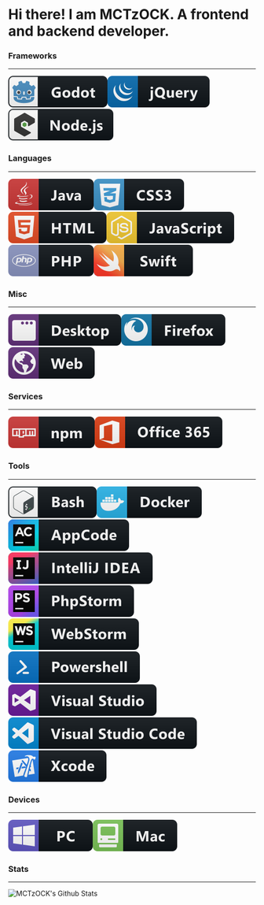 # Hi there! I am MCTzOCK. A frontend and backend developer.

### Frameworks
___


<img src="https://raw.githubusercontent.com/MikeCodesDotNET/ColoredBadges/master/svg/dev/frameworks/godot.svg"><img src="https://raw.githubusercontent.com/MikeCodesDotNET/ColoredBadges/master/svg/dev/frameworks/jquery.svg"><img src="https://raw.githubusercontent.com/MikeCodesDotNET/ColoredBadges/master/svg/dev/frameworks/nodejs_larger.svg">

### Languages
___

<img src="https://raw.githubusercontent.com/MikeCodesDotNET/ColoredBadges/master/svg/dev/languages/java.svg"><img src="https://raw.githubusercontent.com/MikeCodesDotNET/ColoredBadges/master/svg/dev/languages/css3.svg"><img src="https://raw.githubusercontent.com/MikeCodesDotNET/ColoredBadges/master/svg/dev/languages/html.svg"><img src="https://raw.githubusercontent.com/MikeCodesDotNET/ColoredBadges/master/svg/dev/languages/js.svg"><img src="https://raw.githubusercontent.com/MikeCodesDotNET/ColoredBadges/master/svg/dev/languages/php.svg"><img src="https://raw.githubusercontent.com/MikeCodesDotNET/ColoredBadges/master/svg/dev/languages/swift.svg">

### Misc
___

<img src="https://raw.githubusercontent.com/MikeCodesDotNET/ColoredBadges/master/svg/dev/misc/desktop.svg"><img src="https://raw.githubusercontent.com/MikeCodesDotNET/ColoredBadges/master/svg/dev/misc/firefox.svg"><img src="https://raw.githubusercontent.com/MikeCodesDotNET/ColoredBadges/master/svg/dev/misc/web.svg">

### Services
___

<img src="https://raw.githubusercontent.com/MikeCodesDotNET/ColoredBadges/master/svg/dev/services/npm.svg"><img src="https://raw.githubusercontent.com/MikeCodesDotNET/ColoredBadges/master/svg/dev/services/office_365.svg">

### Tools
___

<img src="https://raw.githubusercontent.com/MikeCodesDotNET/ColoredBadges/master/svg/dev/tools/bash.svg"><img src="https://raw.githubusercontent.com/MikeCodesDotNET/ColoredBadges/master/svg/dev/tools/docker.svg"><img src="https://raw.githubusercontent.com/MikeCodesDotNET/ColoredBadges/master/svg/dev/tools/jetbrains_appcode.svg"><img src="https://raw.githubusercontent.com/MikeCodesDotNET/ColoredBadges/master/svg/dev/tools/jetbrains_intellij.svg"><img src="https://raw.githubusercontent.com/MikeCodesDotNET/ColoredBadges/master/svg/dev/tools/jetbrains_phpstorm.svg"><img src="https://raw.githubusercontent.com/MikeCodesDotNET/ColoredBadges/master/svg/dev/tools/jetbrains_webstorm.svg"><img src="https://raw.githubusercontent.com/MikeCodesDotNET/ColoredBadges/master/svg/dev/tools/powershell.svg"><img src="https://raw.githubusercontent.com/MikeCodesDotNET/ColoredBadges/master/svg/dev/tools/visualstudio.svg"><img src="https://raw.githubusercontent.com/MikeCodesDotNET/ColoredBadges/master/svg/dev/tools/visualstudio_code.svg"><img src="https://raw.githubusercontent.com/MikeCodesDotNET/ColoredBadges/master/svg/dev/tools/xcode.svg">

### Devices
___

<img src="https://raw.githubusercontent.com/MikeCodesDotNET/ColoredBadges/master/svg/devices/pc.svg"><img src="https://raw.githubusercontent.com/MikeCodesDotNET/ColoredBadges/master/svg/devices/mac.svg">

### Stats
___

![MCTzOCK's Github Stats](https://github-readme-stats.vercel.app/api?username=MCTzOCK&count_private=true&show_icons=true&theme=radical)
